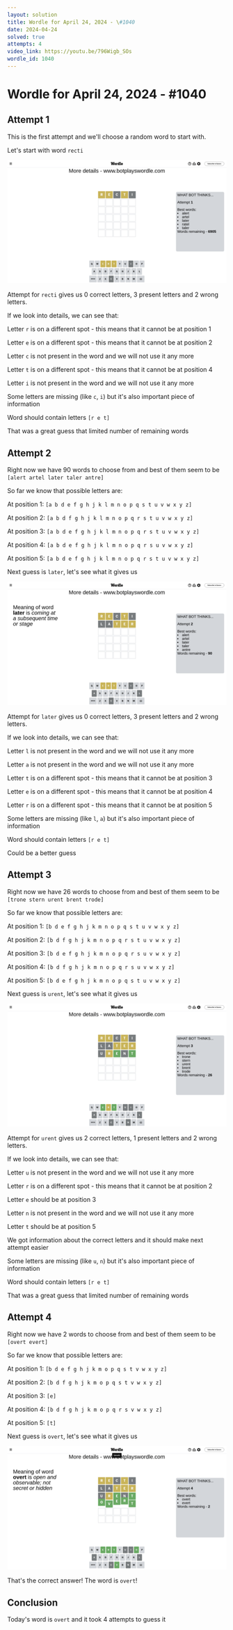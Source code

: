```yaml
---
layout: solution
title: Wordle for April 24, 2024 - \#1040
date: 2024-04-24
solved: true
attempts: 4
video_link: https://youtu.be/796Wigb_SOs
wordle_id: 1040
---
```


# Wordle for April 24, 2024 - \#1040

## Attempt 1

This is the first attempt and we'll choose a random word to start with.

Let's start with word `recti`

![Attempt 1](2024-04-24/attempt-1.png)

Attempt for `recti` gives us 0 correct letters, 3 present letters and 2 wrong letters.

If we look into details, we can see that:

Letter `r` is on a different spot - this means that it cannot be at position 1

Letter `e` is on a different spot - this means that it cannot be at position 2

Letter `c` is not present in the word and we will not use it any more

Letter `t` is on a different spot - this means that it cannot be at position 4

Letter `i` is not present in the word and we will not use it any more

Some letters are missing (like `c`, `i`) but it's also important piece of information

Word should contain letters `[r e t]`

That was a great guess that limited number of remaining words



## Attempt 2

Right now we have 90 words to choose from and best of them seem to be `[alert artel later taler antre]`

So far we know that possible letters are:

At position 1: `[a b d e f g h j k l m n o p q s t u v w x y z]`

At position 2: `[a b d f g h j k l m n o p q r s t u v w x y z]`

At position 3: `[a b d e f g h j k l m n o p q r s t u v w x y z]`

At position 4: `[a b d e f g h j k l m n o p q r s u v w x y z]`

At position 5: `[a b d e f g h j k l m n o p q r s t u v w x y z]`

Next guess is `later`, let's see what it gives us

![Attempt 2](2024-04-24/attempt-2.png)

Attempt for `later` gives us 0 correct letters, 3 present letters and 2 wrong letters.

If we look into details, we can see that:

Letter `l` is not present in the word and we will not use it any more

Letter `a` is not present in the word and we will not use it any more

Letter `t` is on a different spot - this means that it cannot be at position 3

Letter `e` is on a different spot - this means that it cannot be at position 4

Letter `r` is on a different spot - this means that it cannot be at position 5

Some letters are missing (like `l`, `a`) but it's also important piece of information

Word should contain letters `[r e t]`

Could be a better guess



## Attempt 3

Right now we have 26 words to choose from and best of them seem to be `[trone stern urent brent trode]`

So far we know that possible letters are:

At position 1: `[b d e f g h j k m n o p q s t u v w x y z]`

At position 2: `[b d f g h j k m n o p q r s t u v w x y z]`

At position 3: `[b d e f g h j k m n o p q r s u v w x y z]`

At position 4: `[b d f g h j k m n o p q r s u v w x y z]`

At position 5: `[b d e f g h j k m n o p q s t u v w x y z]`

Next guess is `urent`, let's see what it gives us

![Attempt 3](2024-04-24/attempt-3.png)

Attempt for `urent` gives us 2 correct letters, 1 present letters and 2 wrong letters.

If we look into details, we can see that:

Letter `u` is not present in the word and we will not use it any more

Letter `r` is on a different spot - this means that it cannot be at position 2

Letter `e` should be at position 3

Letter `n` is not present in the word and we will not use it any more

Letter `t` should be at position 5

We got information about the correct letters and it should make next attempt easier

Some letters are missing (like `u`, `n`) but it's also important piece of information

Word should contain letters `[r e t]`

That was a great guess that limited number of remaining words



## Attempt 4

Right now we have 2 words to choose from and best of them seem to be `[overt evert]`

So far we know that possible letters are:

At position 1: `[b d e f g h j k m o p q s t v w x y z]`

At position 2: `[b d f g h j k m o p q s t v w x y z]`

At position 3: `[e]`

At position 4: `[b d f g h j k m o p q r s v w x y z]`

At position 5: `[t]`

Next guess is `overt`, let's see what it gives us

![Attempt 4](2024-04-24/attempt-4.png)

That's the correct answer! The word is `overt`!

## Conclusion

Today's word is `overt` and it took 4 attempts to guess it

